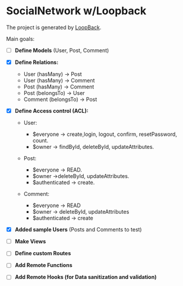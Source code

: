# SocialNetwork w/Loopback

The project is generated by [LoopBack](http://loopback.io).

Main goals:
- [ ] **Define Models** (User, Post, Comment)

- [x] **Define Relations:**

    * User (hasMany) -> Post
    * User (hasMany) -> Comment
    * Post (hasMany) -> Comment
    * Post (belongsTo) -> User   
    * Comment (belongsTo) -> Post
    

- [x] **Define Access control (ACL):**

    * User: 
      - $everyone -> create,login, logout, confirm, resetPassword, count.
      - $owner -> findById, deleteById, updateAttributes.
            
    * Post: 
      - $everyone -> READ.
      - $owner ->deleteById, updateAttributes.
      - $authenticated -> create.
            
    * Comment: 
       - $everyone -> READ
       - $owner -> deleteById, updateAttributes
       - $authenticated -> create
              
- [x] **Added sample Users** (Posts and Comments to test)
- [ ] **Make Views**
- [ ] **Define custom Routes**
- [ ] **Add Remote Functions**
- [ ] **Add Remote Hooks (for Data sanitization and validation)**

